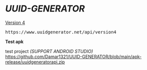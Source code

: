#  <strong><em>UUID-GENERATOR</em></strong>

<a href="https://www.uuidgenerator.net/version4">Version 4</a>
<pre>
https://www.uuidgenerator.net/api/version4
</pre>

<strong>Test apk</strong>


test project <em>(SUPPORT ANDROID STUDIO)</em>
https://github.com/Damar1321/UUID-GENERATOR/blob/main/apk-release/uuidgeneratorapi.zip
